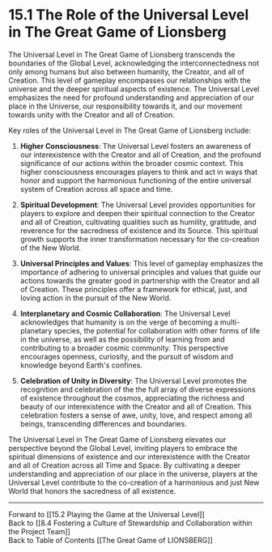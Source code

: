 # 15.1 The Role of the Universal Level in The Great Game of Lionsberg

The Universal Level in The Great Game of Lionsberg transcends the boundaries of the Global Level, acknowledging the interconnectedness not only among humans but also between humanity, the Creator, and all of Creation. This level of gameplay encompasses our relationships with the universe and the deeper spiritual aspects of existence. The Universal Level emphasizes the need for profound understanding and appreciation of our place in the Universe, our responsibility towards it, and our movement towards unity with the Creator and all of Creation. 

Key roles of the Universal Level in The Great Game of Lionsberg include:

1.  **Higher Consciousness**: The Universal Level fosters an awareness of our interexistence with the Creator and all of Creation, and the profound significance of our actions within the broader cosmic context. This higher consciousness encourages players to think and act in ways that honor and support the harmonious functioning of the entire universal system of Creation across all space and time.
    
2.  **Spiritual Development**: The Universal Level provides opportunities for players to explore and deepen their spiritual connection to the Creator and all of Creation, cultivating qualities such as humility, gratitude, and reverence for the sacredness of existence and its Source. This spiritual growth supports the inner transformation necessary for the co-creation of the New World.
    
3.  **Universal Principles and Values**: This level of gameplay emphasizes the importance of adhering to universal principles and values that guide our actions towards the greater good in partnership with the Creator and all of Creation. These principles offer a framework for ethical, just, and loving action in the pursuit of the New World.
    
4.  **Interplanetary and Cosmic Collaboration**: The Universal Level acknowledges that humanity is on the verge of becoming a multi-planetary species, the potential for collaboration with other forms of life in the universe, as well as the possibility of learning from and contributing to a broader cosmic community. This perspective encourages openness, curiosity, and the pursuit of wisdom and knowledge beyond Earth's confines.
    
5.  **Celebration of Unity in Diversity**: The Universal Level promotes the recognition and celebration of the the full array of diverse expressions of existence throughout the cosmos, appreciating the richness and beauty of our interexistence with the Creator and all of Creation. This celebration fosters a sense of awe, unity, love, and respect among all beings, transcending differences and boundaries.
    

The Universal Level in The Great Game of Lionsberg elevates our perspective beyond the Global Level, inviting players to embrace the spiritual dimensions of existence and our interexistence with the Creator and all of Creation across all Time and Space. By cultivating a deeper understanding and appreciation of our place in the universe, players at the Universal Level contribute to the co-creation of a harmonious and just New World that honors the sacredness of all existence.

____

Forward to [[15.2 Playing the Game at the Universal Level]]    
Back to [[8.4 Fostering a Culture of Stewardship and Collaboration within the Project Team]]  
Back to Table of Contents [[The Great Game of LIONSBERG]]  